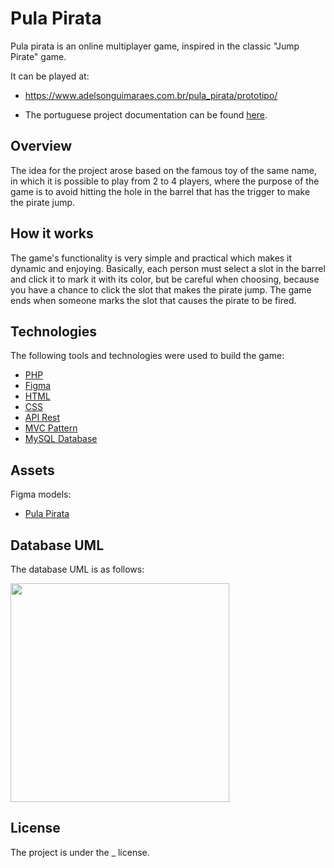 
# Pula Pirata

Pula pirata is an online multiplayer game, inspired in the classic "Jump Pirate" game.

It can be played at:

- https://www.adelsonguimaraes.com.br/pula_pirata/prototipo/

- The portuguese project documentation can be found [here](https://opposite-eyelash-d55.notion.site/Pula-Pirata-HUB-76adb9e4317a4495b65e0ac12ce7f26f).

## Overview

The idea for the project arose based on the famous toy of the same name, in which it is possible to play from 2 to 4 players, where the purpose of the game is to avoid hitting the hole in the barrel that has the trigger to make the pirate jump.

## How it works

The game's functionality is very simple and practical which makes it dynamic and enjoying.
Basically, each person must select a slot in the barrel and click it to mark it with its color, but be careful when choosing, because you have a chance to click the slot that makes the pirate jump. The game ends when someone marks the slot that causes the pirate to be fired.

## Technologies

The following tools and technologies were used to build the game:

- [PHP](https://php.net/)
- [Figma](https://www.figma.com/)
- [HTML](https://www.w3schools.com/html/)
- [CSS](https://www.w3schools.com/css/)
- [API Rest](https://www.w3schools.com/rest/default.asp)
- [MVC Pattern](https://www.w3schools.com/php/php_mvc_pattern.asp)
- [MySQL Database](https://www.w3schools.com/php/php_mysql_database.asp)

## Assets

Figma models:

- [Pula Pirata](https://www.figma.com/file/GBKzVQjfyDhOGIWiBmBZrY)

## Database UML

The database UML is as follows:

<div align="left">
  <img src=".github/database_uml.png" width="350px" />
</div>

## License

The project is under the _ license.
